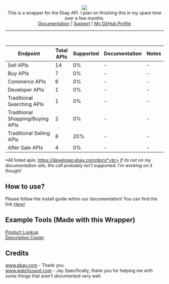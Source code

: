 <p align="center">
  <img src="https://i.ibb.co/C75cJX1/test.png" /><br>
    This is a wrapper for the Ebay API. I plan on finishing this in my spare time over a few months.<br>
    <a href="https://bay-wrapper-api.cf/" target="_blank">Documentation</a> | <a href="https://ko-fi.com/ebayapiwrapper" target="_blank">Support</a> | <a href="https://github.com/gothboiclique" target="_blank">My GitHub Profile</a>
</p>
<hr>
<br>

| Endpoint                         | Total APIs | Supported | Documentation | Notes |
|----------------------------------|------------|-----------|---------------|-------|
| Sell APIs                        |     14     |     0%    |       -       |   -   |
| Buy APIs                         |      7     |     0%    |       -       |   -   |
| Commerce APIs                    |      6     |     0%    |       -       |   -   |
| Developer APIs                   |      1     |     0%    |       -       |   -   |
| Traditional Searching APIs       |      1     |     0%    |       -       |   -   |
| Traditional Shopping/Buying APIs |      2     |     0%    |       -       |   -   |
| Traditional Selling APIs         |      8     |    20%    |       -       |   -   |
| After Sale APIs                  |      4     |     0%    |       -       |   -   |

*All listed apis: https://developer.ebay.com/docs*<br>
*If its not on my documentation site, the call probably isn't supported. I'm working on it though!*

## How to use?
Please follow the install guide within our documentation! You can find the link <a href="https://bay-wrapper-api.cf/#installation-section" target="_blank">Here!</a>


## Example Tools (Made with this Wrapper)
<a href="https://bay-boost.com/product-lookup.php">Product Lookup</a><br>
<a href="https://bay-boost.com/desc-copy.php">Description Copier</a>

## Credits
www.ebay.com - Thank you. <br>
www.watchcount.com - Jay Specifically, thank you for helping me with some things that aren't documented very well.
